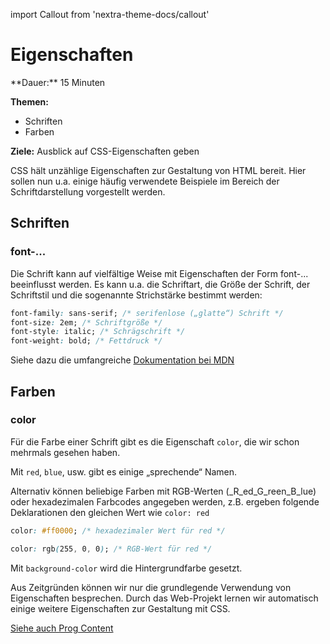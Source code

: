 import Callout from 'nextra-theme-docs/callout'

# Eigenschaften

<Callout>
  **Dauer:** 15 Minuten

  **Themen:**
  - Schriften
  - Farben

  **Ziele:** Ausblick auf CSS-Eigenschaften geben
</Callout>

CSS hält unzählige Eigenschaften zur Gestaltung von HTML 
bereit. Hier sollen nun u.a. einige häufig verwendete 
Beispiele im Bereich der Schriftdarstellung vorgestellt 
werden.

## Schriften

### font-...

Die Schrift kann auf vielfältige Weise mit Eigenschaften der 
Form font-... beeinflusst werden. Es kann u.a. die 
Schriftart, die Größe der Schrift, der Schriftstil und die 
sogenannte Strichstärke bestimmt werden:

```css
font-family: sans-serif; /* serifenlose („glatte“) Schrift */
font-size: 2em; /* Schriftgröße */
font-style: italic; /* Schrägschrift */
font-weight: bold; /* Fettdruck */
```

Siehe dazu die umfangreiche [Dokumentation bei MDN](https://developer.mozilla.org/en-US/docs/Web/CSS/font)

## Farben

### color

Für die Farbe einer Schrift gibt es die Eigenschaft
`color`, die wir schon mehrmals gesehen haben.

Mit `red`, `blue`, usw. gibt es einige „sprechende“
Namen.

Alternativ können beliebige Farben mit RGB-Werten 
(_R_ed_G_reen_B_lue) oder hexadezimalen Farbcodes angegeben 
werden, z.B. ergeben folgende Deklarationen den gleichen Wert 
wie `color: red`

```css
color: #ff0000; /* hexadezimaler Wert für red */
```

```css
color: rgb(255, 0, 0); /* RGB-Wert für red */
```

Mit `background-color` wird die Hintergrundfarbe gesetzt.

<Callout type="warning">
Aus Zeitgründen können wir nur die grundlegende 
Verwendung von Eigenschaften besprechen. Durch das
Web-Projekt lernen wir automatisch einige weitere
Eigenschaften zur Gestaltung mit CSS.
</Callout>

[Siehe auch Prog Content](https://www.progcontent.com/css-kompakt/eigenschaften)